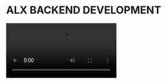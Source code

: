 # ALX BACKEND DEVELOPMENT
![watch](https://github.com/Shell-thon/alx-backend/blob/60a2e8c2cefb596cff10112d723f55498c18a3a1/bf9dc315d4603349bbaf7b54d9bd67aad517b64935ec9558e2814e12d2677df2_1.mp4)
